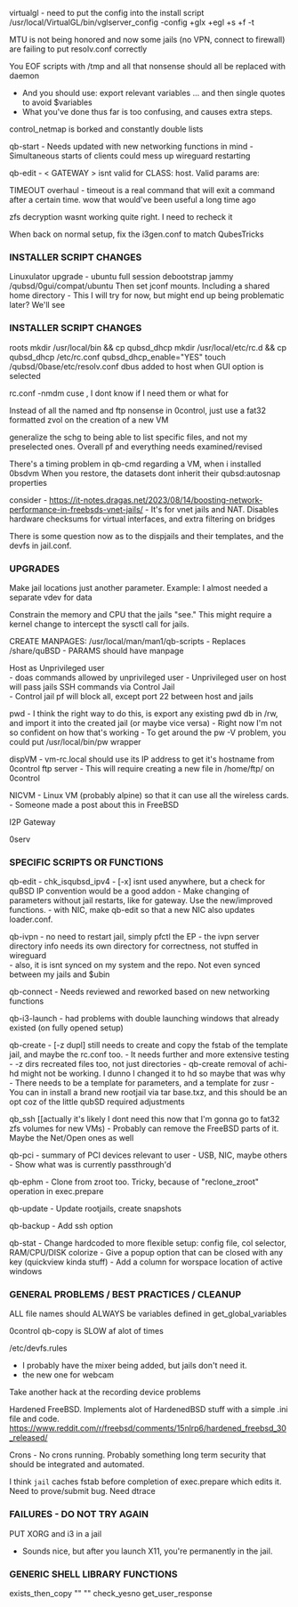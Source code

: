 
virtualgl - need to put the config into the install script 
  /usr/local/VirtualGL/bin/vglserver_config -config +glx +egl +s +f -t 

MTU is not being honored and now some jails (no VPN, connect to firewall) are failing to put resolv.conf correctly

You EOF scripts with /tmp and all that nonsense should all be replaced with daemon
  - And you should use: export relevant variables ... and then single quotes to avoid \$variables
  - What you've done thus far is too confusing, and causes extra steps.

control_netmap is borked and constantly double lists

qb-start
	- Needs updated with new networking functions in mind
	- Simultaneous starts of clients could mess up wireguard restarting

qb-edit - < GATEWAY > isnt valid for CLASS: host. Valid params are:

TIMEOUT overhaul - timeout is a real command that will exit a command after a certain time. wow that would've been useful a long time ago

zfs decryption wasnt working quite right. I need to recheck it

When back on normal setup, fix the i3gen.conf to match QubesTricks


### INSTALLER SCRIPT CHANGES ###
Linuxulator upgrade - ubuntu full session
  debootstrap jammy /qubsd/0gui/compat/ubuntu
  Then set jconf mounts. Including a shared home directory
    - This I will try for now, but might end up being problematic later? We'll see
 


### INSTALLER SCRIPT CHANGES ###
roots
	mkdir /usr/local/bin && cp qubsd_dhcp
	mkdir /usr/local/etc/rc.d && cp qubsd_dhcp
	/etc/rc.conf qubsd_dhcp_enable="YES"
	touch /qubsd/0base/etc/resolv.conf
	dbus added to host when GUI option is selected 

rc.conf -nmdm cuse , I dont know if I need them or what for

Instead of all the named and ftp nonsense in 0control, just use a fat32 formatted zvol on the creation of a new VM

generalize the schg to being able to list specific files, and not my preselected ones. Overall pf and everything needs examined/revised

There's a timing problem in qb-cmd regarding a VM, when i installed 0bsdvm
When you restore, the datasets dont inherit their qubsd:autosnap properties

consider - https://it-notes.dragas.net/2023/08/14/boosting-network-performance-in-freebsds-vnet-jails/
	- It's for vnet jails and NAT. Disables hardware checksums for virtual interfaces, and extra filtering on bridges

There is some question now as to the dispjails and their templates, and the devfs in jail.conf. 


### UPGRADES

Make jail locations just another parameter. Example: I almost needed a separate vdev for data 

Constrain the memory and CPU that the jails "see." This might require a kernel change to intercept the sysctl call for jails.

CREATE MANPAGES:  /usr/local/man/man1/qb-scripts
	- Replaces /share/quBSD
	- PARAMS should have manpage

Host as Unprivileged user     
	- doas commands allowed by unprivileged user
	- Unprivileged user on host will pass jails SSH commands via Control Jail     
	- Control jail pf will block all, except port 22 between host and jails     

pwd
	- I think the right way to do this, is export any existing pwd db in /rw, and import it into the created jail (or maybe vice versa) 
	- Right now I'm not so confident on how that's working
	- To get around the pw -V problem, you could put /usr/local/bin/pw wrapper

dispVM
	- vm-rc.local should use its IP address to get it's hostname from 0control ftp server
		- This will require creating a new file in /home/ftp/<IPaddr> on 0control

NICVM - Linux VM (probably alpine) so that it can use all the wireless cards. 
     - Someone made a post about this in FreeBSD

I2P Gateway

0serv 


### SPECIFIC SCRIPTS OR FUNCTIONS

qb-edit
	- chk_isqubsd_ipv4 - [-x] isnt used anywhere, but a check for quBSD IP convention would be a good addon 
	- Make changing of parameters without jail restarts, like for gateway. Use the new/improved functions.
	- with NIC, make qb-edit so that a new NIC also updates loader.conf.

qb-ivpn
	- no need to restart jail, simply pfctl the EP 
	- the ivpn server directory info needs its own directory for correctness, not stuffed in wireguard	
	- also, it is isnt synced on my system and the repo. Not even synced between my jails and $ubin

qb-connect
	- Needs reviewed and reworked based on new networking functions

qb-i3-launch - had problems with double launching windows that already existed (on fully opened setup)

qb-create
	- [-z dupl] still needs to create and copy the fstab of the template jail, and maybe the rc.conf too. 
	- It needs further and more extensive testing 
	- -z dirs recreated files too, not just directories
	- qb-create removal of achi-hd might not be working. I dunno I changed it to hd so maybe that was why
	- There needs to be a template for parameters, and a template for zusr
	- You can in install a brand new rootjail via tar base.txz, and this should be an opt coz of the little qubSD required adjustments 

qb_ssh [[actually it's likely I dont need this now that I'm gonna go to fat32 zfs volumes for new VMs)
	- Probably can remove the FreeBSD parts of it. Maybe the Net/Open ones as well 

qb-pci
	- summary of PCI devices relevant to user
	- USB, NIC, maybe others
	- Show what was is currently passthrough'd

qb-ephm - Clone from zroot too. Tricky, because of "reclone_zroot" operation in exec.prepare 

qb-update - Update rootjails, create snapshots

qb-backup - Add ssh option

qb-stat
	- Change hardcoded to more flexible setup: config file, col selector, RAM/CPU/DISK colorize
	- Give a popup option that can be closed with any key (quickview kinda stuff)
	- Add a column for worspace location of active windows



### GENERAL PROBLEMS / BEST PRACTICES / CLEANUP

ALL file names should ALWAYS be variables defined in get_global_variables

0control qb-copy is SLOW af alot of times

/etc/devfs.rules
  - I probably have the mixer being added, but jails don't need it.
  - the new one for webcam

Take another hack at the recording device problems

Hardened FreeBSD. Implements alot of HardenedBSD stuff with a simple .ini file and code.
https://www.reddit.com/r/freebsd/comments/15nlrp6/hardened_freebsd_30_released/

Crons - No crons running. Probably something long term security that should be integrated and automated.

I think `jail` caches fstab before completion of exec.prepare which edits it. Need to prove/submit bug. Need dtrace


### FAILURES - DO NOT TRY AGAIN

PUT XORG and i3 in a jail
  - Sounds nice, but after you launch X11, you're permanently in the jail.



### GENERIC SHELL LIBRARY FUNCTIONS
exists_then_copy "<file>" "<location>"
check_yesno
get_user_response


